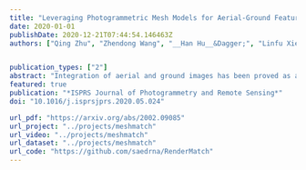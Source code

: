 ```yaml
---
title: "Leveraging Photogrammetric Mesh Models for Aerial-Ground Feature Point Matching toward Integrated 3D Reconstruction"
date: 2020-01-01
publishDate: 2020-12-21T07:44:54.146463Z
authors: ["Qing Zhu", "Zhendong Wang", "__Han Hu__&Dagger;", "Linfu Xie", "Xuming Ge", "Yeting Zhang"]


publication_types: ["2"]
abstract: "Integration of aerial and ground images has been proved as an efficient approach to enhance the surface reconstruction in urban environments. However, as the first step, the feature point matching between aerial and ground images is remarkably difficult, due to the large differences in viewpoint and illumination conditions. Previous studies based on geometry-aware image rectification have alleviated this problem, but the performance and convenience of this strategy are still limited by several flaws, e.g. quadratic image pairs, segregated extraction of descriptors and occlusions. To address these problems, we propose a novel approach: leveraging photogrammetric mesh models for aerial-ground image matching. The methods have linear time complexity with regard to the number of images. It explicitly handles low overlap using multi-view images. The proposed methods can be directly injected into off-the-shelf structure-from-motion (SFM) and multi-view stereo (MVS) solutions. First, aerial and ground images are reconstructed separately and initially co-registered through weak georeferencing data. Second, aerial models are rendered to the initial ground views, in which color, depth and normal images are obtained. Then, feature matching between synthesized and ground images are conducted through descriptor searching and geometry-constrained outlier removal. Finally, oriented 3D patches are formulated using the synthesized depth and normal images and the correspondences are propagated to the aerial views through patch-based matching. Experimental evaluations using five datasets reveal satisfactory performance of the proposed methods in aerial-ground image matching, which succeeds in all of the ten challenging pairs compared to only three for the second best. In addition, incorporation of existing SFM and MVS solutions enables more complete reconstruction results, with better internal stability."
featured: true
publication: "*ISPRS Journal of Photogrammetry and Remote Sensing*"
doi: "10.1016/j.isprsjprs.2020.05.024"

url_pdf: "https://arxiv.org/abs/2002.09085"
url_project: "../projects/meshmatch"
url_video: "../projects/meshmatch"
url_dataset: "../projects/meshmatch"
url_code: "https://github.com/saedrna/RenderMatch"
---
```


